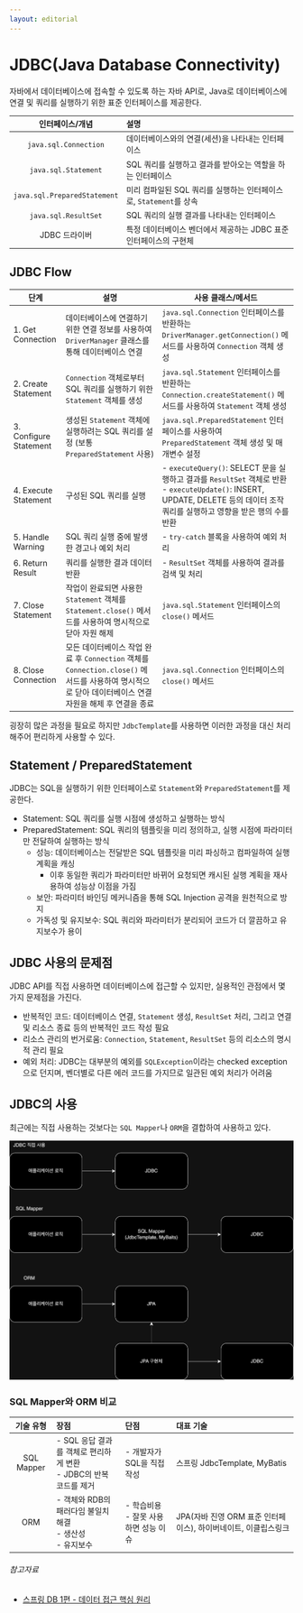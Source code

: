 ```yaml
---
layout: editorial
---
```


# JDBC(Java Database Connectivity)

자바에서 데이터베이스에 접속할 수 있도록 하는 자바 API로, Java로 데이터베이스에 연결 및 쿼리를 실행하기 위한 표준 인터페이스를 제공한다.

|           인터페이스/개념           | 설명                                           |
|:----------------------------:|:---------------------------------------------|
|    `java.sql.Connection`     | 데이터베이스와의 연결(세션)을 나타내는 인터페이스                  |
|     `java.sql.Statement`     | SQL 쿼리를 실행하고 결과를 받아오는 역할을 하는 인터페이스           |
| `java.sql.PreparedStatement` | 미리 컴파일된 SQL 쿼리를 실행하는 인터페이스로, `Statement`를 상속 |
|     `java.sql.ResultSet`     | SQL 쿼리의 실행 결과를 나타내는 인터페이스                    |
|          JDBC 드라이버           | 특정 데이터베이스 벤더에서 제공하는 JDBC 표준 인터페이스의 구현체       |

## JDBC Flow

| 단계                     | 설명                                                                                                   | 사용 클래스/메서드                                                                                                                                   |
|------------------------|------------------------------------------------------------------------------------------------------|----------------------------------------------------------------------------------------------------------------------------------------------|
| 1. Get Connection      | 데이터베이스에 연결하기 위한 연결 정보를 사용하여 `DriverManager` 클래스를 통해 데이터베이스 연결                                        | `java.sql.Connection` 인터페이스를 반환하는 `DriverManager.getConnection()` 메서드를 사용하여 `Connection` 객체 생성                                               |
| 2. Create Statement    | `Connection` 객체로부터 SQL 쿼리를 실행하기 위한 `Statement` 객체를 생성                                                | `java.sql.Statement` 인터페이스를 반환하는 `Connection.createStatement()` 메서드를 사용하여 `Statement` 객체 생성                                                  |
| 3. Configure Statement | 생성된 `Statement` 객체에 실행하려는 SQL 쿼리를 설정 (보통 `PreparedStatement` 사용)                                     | `java.sql.PreparedStatement` 인터페이스를 사용하여 `PreparedStatement` 객체 생성 및 매개변수 설정                                                                 |
| 4. Execute Statement   | 구성된 SQL 쿼리를 실행                                                                                       | - `executeQuery()`: SELECT 문을 실행하고 결과를 `ResultSet` 객체로 반환<br> - `executeUpdate()`: INSERT, UPDATE, DELETE 등의 데이터 조작 쿼리를 실행하고 영향을 받은 행의 수를 반환 |
| 5. Handle Warning      | SQL 쿼리 실행 중에 발생한 경고나 예외 처리                                                                           | - `try-catch` 블록을 사용하여 예외 처리                                                                                                                 |
| 6. Return Result       | 쿼리를 실행한 결과 데이터 반환                                                                                    | - `ResultSet` 객체를 사용하여 결과를 검색 및 처리                                                                                                           |
| 7. Close Statement     | 작업이 완료되면 사용한 `Statement` 객체를 `Statement.close()` 메서드를 사용하여 명시적으로 닫아 자원 해제                            | `java.sql.Statement` 인터페이스의 `close()` 메서드                                                                                                    |
| 8. Close Connection    | 모든 데이터베이스 작업 완료 후 `Connection` 객체를 `Connection.close()` 메서드를 사용하여 명시적으로 닫아 데이터베이스 연결 자원을 해제 후 연결을 종료 | `java.sql.Connection` 인터페이스의 `close()` 메서드                                                                                                   |

굉장히 많은 과정을 필요로 하지만 `JdbcTemplate`를 사용하면 이러한 과정을 대신 처리해주어 편리하게 사용할 수 있다.

## Statement / PreparedStatement

JDBC는 SQL을 실행하기 위한 인터페이스로 `Statement`와 `PreparedStatement`를 제공한다.

- Statement: SQL 쿼리를 실행 시점에 생성하고 실행하는 방식
- PreparedStatement: SQL 쿼리의 템플릿을 미리 정의하고, 실행 시점에 파라미터만 전달하여 실행하는 방식
    - 성능: 데이터베이스는 전달받은 SQL 템플릿을 미리 파싱하고 컴파일하여 실행 계획을 캐싱
        - 이후 동일한 쿼리가 파라미터만 바뀌어 요청되면 캐시된 실행 계획을 재사용하여 성능상 이점을 가짐
    - 보안: 파라미터 바인딩 메커니즘을 통해 SQL Injection 공격을 원천적으로 방지
    - 가독성 및 유지보수: SQL 쿼리와 파라미터가 분리되어 코드가 더 깔끔하고 유지보수가 용이

## JDBC 사용의 문제점

JDBC API를 직접 사용하면 데이터베이스에 접근할 수 있지만, 실용적인 관점에서 몇 가지 문제점을 가진다.

- 반복적인 코드: 데이터베이스 연결, `Statement` 생성, `ResultSet` 처리, 그리고 연결 및 리소스 종료 등의 반복적인 코드 작성 필요
- 리소스 관리의 번거로움: `Connection`, `Statement`, `ResultSet` 등의 리소스의 명시적 관리 필요
- 예외 처리: JDBC는 대부분의 예외를 `SQLException`이라는 checked exception으로 던지며, 벤더별로 다른 에러 코드를 가지므로 일관된 예외 처리가 어려움

## JDBC의 사용

최근에는 직접 사용하는 것보다는 `SQL Mapper`나 `ORM`을 결합하여 사용하고 있다.

![JDBC에 접근하는 여러 방법](image/jdbc-access.png)

### SQL Mapper와 ORM 비교

|   기술 유형    | 장점                                            | 단점                        | 대표 기술                                   |
|:----------:|:----------------------------------------------|:--------------------------|:----------------------------------------|
| SQL Mapper | - SQL 응답 결과를 객체로 편리하게 변환<br>- JDBC의 반복 코드를 제거 | - 개발자가 SQL을 직접 작성         | 스프링 JdbcTemplate, MyBatis               |
|    ORM     | - 객체와 RDB의 패러다임 불일치 해결<br>- 생산성<br>- 유지보수     | - 학습비용<br>- 잘못 사용하면 성능 이슈 | JPA(자바 진영 ORM 표준 인터페이스), 하이버네이트, 이클립스링크 |

###### 참고자료

- [스프링 DB 1편 - 데이터 접근 핵심 원리](https://www.inflearn.com/course/스프링-db-1)
